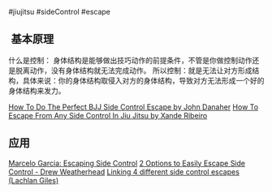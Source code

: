 #jiujitsu #sideControl  #escape
 

##  基本原理
什么是控制：
身体结构是能够做出技巧动作的前提条件，不管是你做控制动作还是脱离动作，没有身体结构就无法完成动作。
所以控制：就是无法让对方形成结构，具体来说：你的身体结构取侵入对方的身体结构，导致对方无法形成一个好的身体结构来发力。


[How To Do The Perfect BJJ Side Control Escape by John Danaher](https://www.youtube.com/watch?v=cuXq-k__9lQ&list=PLkJMzUNIAldlKoRueaLu3G6aNNu-Lc8Nm&index=21)
[How To Escape From Any Side Control In Jiu Jitsu by Xande Ribeiro](https://www.youtube.com/watch?v=4WVW5h1naw8&list=PLkJMzUNIAldlKoRueaLu3G6aNNu-Lc8Nm&index=20)

## 应用

[Marcelo Garcia: Escaping Side Control](https://www.youtube.com/watch?v=eiFQI_6AMIQ&list=PLkJMzUNIAldlKoRueaLu3G6aNNu-Lc8Nm&index=28&t=269s)
[2 Options to Easily Escape Side Control - Drew Weatherhead](https://www.youtube.com/watch?v=-SQfsQkkF8I&list=PLkJMzUNIAldlKoRueaLu3G6aNNu-Lc8Nm&index=11&t=238s)
[Linking 4 different side control escapes (Lachlan Giles)](https://www.youtube.com/watch?v=swEcP2QWHs8&list=PLkJMzUNIAldlKoRueaLu3G6aNNu-Lc8Nm&index=5)
